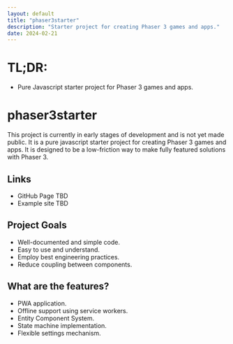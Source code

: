 ```yaml
---
layout: default
title: "phaser3starter"
description: "Starter project for creating Phaser 3 games and apps."
date: 2024-02-21
---
```


# TL;DR:
- Pure Javascript starter project for Phaser 3 games and apps.

# phaser3starter

This project is currently in early stages of development and is not yet made public. It is a pure javascript starter project for creating Phaser 3 games and apps. It is designed to be a low-friction way to make fully featured solutions with Phaser 3.

## Links
- GitHub Page TBD
- Example site TBD

## Project Goals
- Well-documented and simple code.
- Easy to use and understand.
- Employ best engineering practices.
- Reduce coupling between components.

## What are the features?
- PWA application.
- Offline support using service workers.
- Entity Component System.
- State machine implementation.
- Flexible settings mechanism.
